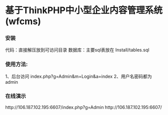 <h1>基于ThinkPHP中小型企业内容管理系统(wfcms)</h1>

<h3>安装</h3>
	代码：直接解压放到可访问目录
	数据库：主要sql表放在 Install/tables.sql


<h3>使用方法:</h3>
	1、后台访问 index.php?g=Admin&m=Login&a=index
	2、用户名密码都为 admin

<h3>在线演示</h3>
	http://106.187.102.195:6607/index.php?g=Admin
	http://106.187.102.195:6607/
